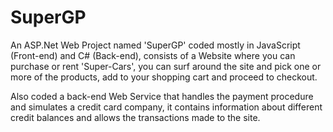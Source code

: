 # SuperGP
 An ASP.Net Web Project named 'SuperGP' coded mostly in JavaScript (Front-end) and C# (Back-end),
consists of a Website where you can purchase or rent 'Super-Cars', you can surf around the site and
pick one or more of the products, add to your shopping cart and proceed to checkout.


Also coded a back-end Web Service that handles the payment procedure and
simulates a credit card company, it contains information about different credit balances and allows
the transactions made to the site.
